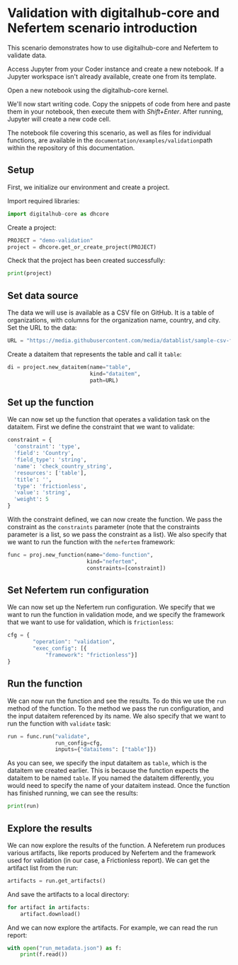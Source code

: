 # Validation with digitalhub-core and Nefertem scenario introduction

This scenario demonstrates how to use digitalhub-core and Nefertem to validate data.

Access Jupyter from your Coder instance and create a new notebook. If a Jupyter workspace isn't already available, create one from its template.

Open a new notebook using the digitalhub-core kernel.

We'll now start writing code. Copy the snippets of code from here and paste them in your notebook, then execute them with *Shift+Enter*. After running, Jupyter will create a new code cell.

The notebook file covering this scenario, as well as files for individual functions, are available in the `documentation/examples/validation`path within the repository of this documentation.

## Setup

First, we initialize our environment and create a project.

Import required libraries:

```python
import digitalhub-core as dhcore
```

Create a project:

```python
PROJECT = "demo-validation"
project = dhcore.get_or_create_project(PROJECT)
```

Check that the project has been created successfully:

```python
print(project)
```

## Set data source

The data we will use is available as a CSV file on GitHub. It is a table of organizations, with columns for the organization name, country, and city.
Set the URL to the data:

```python
URL = "https://media.githubusercontent.com/media/datablist/sample-csv-files/main/files/organizations/organizations-1000.csv"
```

Create a dataitem that represents the table and call it `table`:

```python
di = project.new_dataitem(name="table",
                          kind="dataitem",
                          path=URL)
```

## Set up the function

We can now set up the function that operates a validation task on the dataitem.
First we define the constraint that we want to validate:

```python
constraint = {
  'constraint': 'type',
  'field': 'Country',
  'field_type': 'string',
  'name': 'check_country_string',
  'resources': ['table'],
  'title': '',
  'type': 'frictionless',
  'value': 'string',
  'weight': 5
}
```

With the constraint defined, we can now create the function. We pass the constraint as the `constraints` parameter (note that the constraints parameter is a list, so we pass the constraint as a list). We also specify that we want to run the function with the `nefertem` framework:

```python
func = proj.new_function(name="demo-function",
                         kind="nefertem",
                         constraints=[constraint])
```

## Set Nefertem run configuration

We can now set up the Nefertem run configuration. We specify that we want to run the function in validation mode, and we specify the framework that we want to use for validation, which is `frictionless`:

```python
cfg = {
        "operation": "validation",
        "exec_config": [{
            "framework": "frictionless"}]
}
```

## Run the function

We can now run the function and see the results. To do this we use the `run` method of the function. To the method we pass the run configuration, and the input dataitem referenced by its name. We also specify that we want to run the function with `validate` task:

```python
run = func.run("validate",
               run_config=cfg,
               inputs={"dataitems": ["table"]})
```

As you can see, we specify the input dataitem as `table`, which is the dataitem we created earlier. This is because the function expects the dataitem to be named `table`. If you named the dataitem differently, you would need to specify the name of your dataitem instead.
Once the function has finished running, we can see the results:

```python
print(run)
```

## Explore the results

We can now explore the results of the function. A Neferetem run produces various artifacts, like reports produced by Nefertem and the framework used for validation (in our case, a Frictionless report).
We can get the artifact list from the run:

```python
artifacts = run.get_artifacts()
```

And save the artifacts to a local directory:

```python
for artifact in artifacts:
    artifact.download()
```

And we can now explore the artifacts. For example, we can read the run report:

```python
with open("run_metadata.json") as f:
    print(f.read())
```
